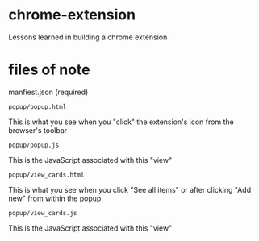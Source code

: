 # chrome-extension
Lessons learned in building a chrome extension

# files of note
manfiest.json (required)

`popup/popup.html`

This is what you see when you "click" the extension's icon from the browser's toolbar


`popup/popup.js`

This is the JavaScript associated with this "view"


`popup/view_cards.html`

This is what you see when you click "See all items" or after clicking "Add new" from within the popup


`popup/view_cards.js`

This is the JavaScript associated with this "view"

